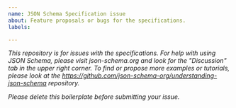 ```yaml
---
name: JSON Schema Specification issue
about: Feature proposals or bugs for the specifications.
labels: 

---
```


_This repository is for issues with the specifications.  For help with using JSON Schema, please visit json-schema.org and look for the "Discussion" tab in the upper right corner.  To find or propose more examples or tutorials, please look at the https://github.com/json-schema-org/understanding-json-schema repository._

_Please delete this boilerplate before submitting your issue._
